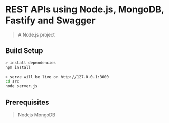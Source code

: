 # REST APIs using Node.js, MongoDB, Fastify and Swagger

> A Node.js project

## Build Setup

``` bash
> install dependencies
npm install

> serve will be live on http://127.0.0.1:3000
cd src
node server.js
```
## Prerequisites
> Nodejs
> MongoDB
